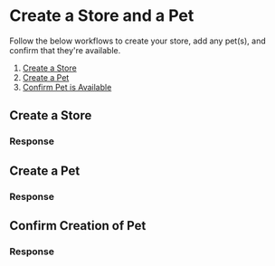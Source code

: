 # Create a Store and a Pet
Follow the below workflows to create your store, add any pet(s), and confirm that they're available.

1. [Create a Store](#Create-a-Store)  
2. [Create a Pet](#Create-a-Pet)  
3. [Confirm Pet is Available](#Confirm-Pet-is-Available)   

## Create a Store

### Response

## Create a Pet

### Response

## Confirm Creation of Pet

### Response
